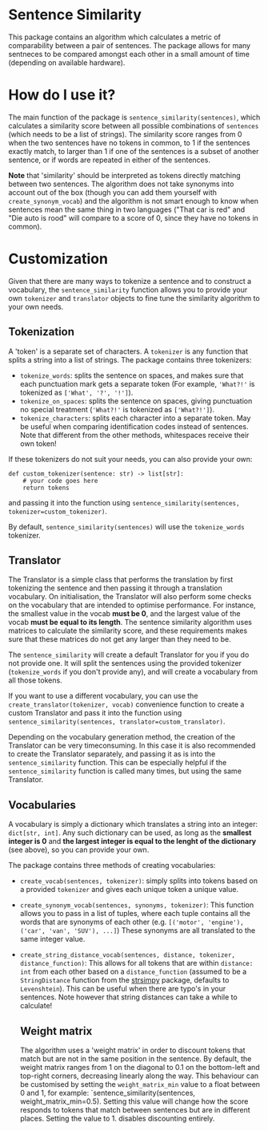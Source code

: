 # Sentence Similarity

This package contains an algorithm which calculates a metric of comparability between a pair of sentences.
The package allows for many sentneces to be compared amongst each other in a small amount of time (depending on available hardware).

# How do I use it?

The main function of the package is `sentence_similarity(sentences)`, which calculates a similarity score between all
possible combinations of `sentences` (which needs to be a list of strings).
The similarity score ranges from 0 when the two sentences have no tokens in common, to 1 if the sentences exactly match,
to larger than 1 if one of the sentences is a subset of another sentence, or if words are repeated in either of the sentences.

**Note** that 'similarity' should be interpreted as tokens directly matching between two sentences.
The algorithm does not take synonyms into account out of the box (though you can add them yourself with `create_synonym_vocab`)
and the algorithm is not smart enough to know when sentences mean the same thing in two languages
("That car is red" and "Die auto is rood" will compare to a score of 0, since they have no tokens in common).

# Customization

Given that there are many ways to tokenize a sentence and to construct a vocabulary, the `sentence_similarity` function
allows you to provide your own `tokenizer` and `translator` objects to fine tune the similarity algorithm to your own needs.

## Tokenization

A 'token' is a separate set of characters. A `tokenizer` is any function that splits a string into a list of strings.
The package contains three tokenizers:

- `tokenize_words`: splits the sentence on spaces, and makes sure that each punctuation mark gets a separate
  token (For example, `'What?!'` is tokenized as `['What', '?', '!']`).
- `tokenize_on_spaces`: splits the sentence on spaces, giving punctuation no special treatment (`'What?!'` is tokenized as `['What?!']`).
- `tokenize_characters`: splits each character into a separate token. May be useful when comparing identification codes
  instead of sentences. Note that different from the other methods, whitespaces receive their own token!

If these tokenizers do not suit your needs, you can also provide your own:

```
def custom_tokenizer(sentence: str) -> list[str]:
    # your code goes here
    return tokens
```

and passing it into the function using `sentence_similarity(sentences, tokenizer=custom_tokenizer)`.

By default, `sentence_similarity(sentences)` will use the `tokenize_words` tokenizer.

## Translator

The Translator is a simple class that performs the translation by first tokenizing the sentence and
then passing it through a translation vocabulary. On initialisation, the Translator will also perform
some checks on the vocabulary that are intended to optimise performance.
For instance, the smallest value in the vocab **must be 0**, and the largest value of the vocab **must be equal to its length**.
The sentence similarity algorithm uses matrices to calculate the similarity score, and these requirements makes
sure that these matrices do not get any larger than they need to be.

The `sentence_similarity` will create a default Translator for you if you do not provide one.
It will split the sentences using the provided tokenizer (`tokenize_words` if you don't provide any), and
will create a vocabulary from all those tokens.

If you want to use a different vocabulary, you can use the `create_translator(tokenizer, vocab)` convenience function
to create a custom Translator and pass it into the function using `sentence_similarity(sentences, translator=custom_translator)`.

Depending on the vocabulary generation method, the creation of the Translator can be very timeconsuming. In this case it
is also recommended to create the Translator separately, and passing it as is into the `sentence_similarity` function.
This can be especially helpful if the `sentence_similarity` function is called many times, but using the same Translator.

## Vocabularies

A vocabulary is simply a dictionary which translates a string into an integer: `dict[str, int]`. Any such dictionary
can be used, as long as the **smallest integer is 0** and **the largest integer is equal to the lenght of the dictionary** (see above),
so you can provide your own.

The package contains three methods of creating vocabularies:

- `create_vocab(sentences, tokenizer)`: simply splits into tokens based on a provided `tokenizer` and gives each unique token a unique value.
- `create_synonym_vocab(sentences, synonyms, tokenizer)`: This function allows you to pass in a list of tuples, where
  each tuple contains all the words that are synonyms of each other (e.g. `[('motor', 'engine'), ('car', 'van', 'SUV'), ...]`)
  These synonyms are all translated to the same integer value.
- `create_string_distance_vocab(sentences, distance, tokenizer, distance_function)`: This allows for all tokens that are
  within `distance: int` from each other based on a `distance_function` (assumed to be a `StringDistance` function from
  the [strsimpy](https://github.com/luozhouyang/python-string-similarity) package, defaults to `Levenshtein`).
  This can be useful when there are typo's in your sentences.
  Note however that string distances can take a while to calculate!

  ## Weight matrix
  The algorithm uses a 'weight matrix' in order to discount tokens that match but are not in the same position in the sentence.
  By default, the weight matrix ranges from 1 on the diagonal to 0.1 on the bottom-left and top-right corners, decreasing linearly
  along the way. This behaviour can be customised by setting the `weight_matrix_min` value to a float between 0 and 1, for example:
  `sentence_similarity(sentences, weight_matrix_min=0.5). Setting this value will change how the score responds to tokens that match
  between sentences but are in different places. Setting the value to 1. disables discounting entirely. 

